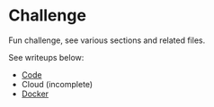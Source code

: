 # Challenge

Fun challenge, see various sections and related files.

See writeups below:
- [Code](https://github.com/davekznza/challenge/blob/main/1-code.md)
- Cloud (incomplete)
- [Docker](https://github.com/davekznza/challenge/blob/main/3-docker.md)